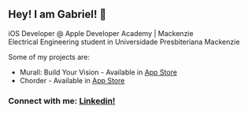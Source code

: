 ## Hey! I am Gabriel! 👋

iOS Developer @ Apple Developer Academy | Mackenzie<br>
Electrical Engineering student in Universidade Presbiteriana Mackenzie

Some of my projects are:
- Murall: Build Your Vision - Available in [App Store](https://apps.apple.com/us/app/murall-broadcasting-made-fun/id6670375090?mt=12)
- Chorder - Available in [App Store](https://apps.apple.com/br/app/chorder/id6482047331)

### Connect with me: [Linkedin!](www.linkedin.com/in/gabrielsabaini)
